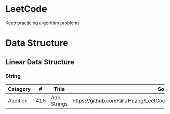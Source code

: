 # LeetCode

Keep practicing algorithm problems


# Data Structure

## Linear Data Structure

### String
| Catagory | # | Title | Solution |
| -------- |---| ----- | -------- |
| Addition |415| Add Strings|https://github.com/QiluHuang/LeetCode/blob/master/main/dString/Addition.java|
